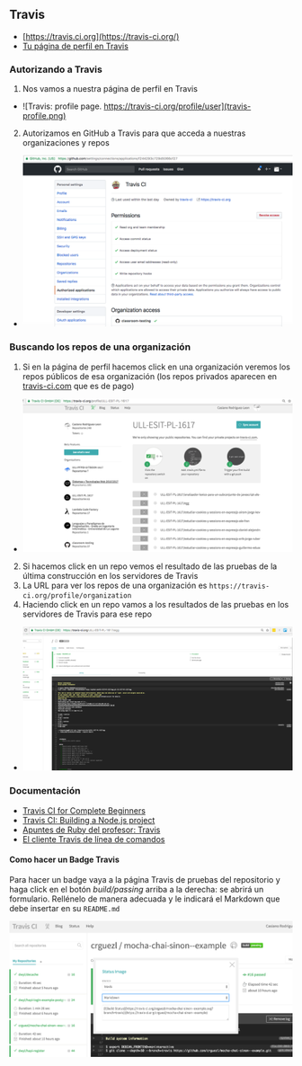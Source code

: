 ## Travis

* [https://travis.ci.org](https://travis-ci.org/)
* [Tu página de perfil en Travis](https://travis-ci.org/profile)

### Autorizando a Travis

1. Nos vamos a nuestra página de perfil en Travis
  - ![Travis: profile page. https://travis-ci.org/profile/user](travis-profile.png)
2. Autorizamos en GitHub a Travis para que acceda a nuestras organizaciones y repos
  - ![GitHub: Authorizing Travis](github-authorized-applications-travis.png)
  
  
### Buscando los repos de una organización

1. Si en la página de perfil hacemos click en una organización veremos los repos públicos de esa organización (los repos privados aparecen en [travis-ci.com](https://travis-ci.com/) que es de pago)
  -  ![Viendo los repos en una organización](travis-profile-organization.png)
2. Si hacemos click en un repo vemos el resultado de las pruebas de la última construcción en los servidores de Travis 
3. La URL para ver los repos de una organización es `https://travis-ci.org/profile/organization`
4. Haciendo click en un repo vamos a los resultados de las pruebas en los servidores de Travis para ese repo
  - ![Viendo los resultados de las pruebas de un repo](travis-org-repo.png)


### Documentación

* [Travis CI for Complete Beginners](https://docs.travis-ci.com/user/for-beginners)
* [Travis CI: Building a Node.js project](https://docs.travis-ci.com/user/languages/javascript-with-nodejs/)
* [Apuntes de Ruby del profesor: Travis](http://crguezl.github.io/apuntes-ruby/node326.html)
* [El cliente Travis de línea de comandos](https://github.com/travis-ci/travis.rb)

#### Como hacer un Badge Travis
Para hacer un badge vaya a la página Travis de pruebas del repositorio y haga click en el botón *build/passing* arriba a la derecha: se abrirá un formulario. Rellénelo de manera adecuada y le indicará el Markdown que debe insertar en su `README.md`

![Travis badge how to](travisstatus.png)

